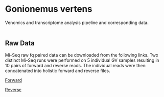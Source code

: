 # Gonionemus vertens
Venomics and transcriptome analysis pipeline and corresponding data. <br><br>

## Raw Data
Mi-Seq raw fq paired data can be downloaded from the following links. Two distinct Mi-Seq runs were performed on 5 individual GV samples resulting in 10 pairs of forward and reverse reads. The individual reads were then concatenated into holistic forward and reverse files.  

<a href="http://gaynorlab.com/cq/gv/MV-ALL-R1.fastq.gz" target="_blank">Forward</a>

<a href="http://gaynorlab.com/cq/gv/MV-ALL-R2.fastq.gz" target="_blank">Reverse</a>
